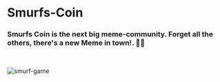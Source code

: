 # Smurfs-Coin
### Smurfs Coin is the next big meme-community. Forget all the others, there's a new Meme in town!. 🚀🚀

<br>


![smurf-game](https://github.com/Smurfs-Coin/smurfs-coin/assets/133458746/87270376-7811-4535-abe5-25ceb810f0fe)
